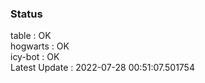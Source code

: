 ### Status


table : OK  
hogwarts : OK  
icy-bot : OK  
Latest Update : 2022-07-28 00:51:07.501754
